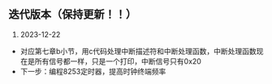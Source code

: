 ## 迭代版本（保持更新！！）
1. 2023-12-22 
- 对应第七章b小节，用c代码处理中断描述符和中断处理函数，中断处理函数现在是所有信号都一样，只是一个打印，中断信号只有0x20
- 下一步：编程8253定时器，提高时钟终端频率